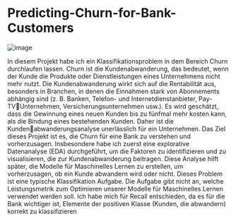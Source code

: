 # Predicting-Churn-for-Bank-Customers


![image](https://user-images.githubusercontent.com/18030121/163380806-2c74c4ab-9f95-4483-bf77-06cf98d8422a.png)




In diesem Projekt habe ich ein Klassifikationsproblem in dem Bereich Churn 
durchlaufen lassen. Churn ist die Kundenabwanderung, das bedeutet, wenn
der Kunde die Produkte oder Dienstleistungen eines Unternehmens nicht
mehr nutzt. Die Kundenabwanderung wirkt sich auf die Rentabilität aus,
besonders in Branchen, in denen die Einnahmen stark von Abonnements
abhängig sind (z. B. Banken, Telefon- und Internetdienstanbieter, Pay-TVUnternehmen, Versicherungsunternehmen usw.). Es wird geschätzt, dass
die Gewinnung eines neuen Kunden bis zu fünfmal mehr kosten kann, als
die Bindung eines bestehenden Kunden. Daher ist die Kundenabwanderungsanalyse unerlässlich für ein Unternehmen. Das Ziel dieses 
Projekt ist es, die Churn für eine Bank zu verstehen und vorherzusagen.
Insbesondere habe ich zuerst eine explorative Datenanalyse (EDA)
durchgeführt, um die Faktoren zu identifizieren und zu visualisieren, die zur
Kundenabwanderung beitragen. Diese Analyse hilft später, die Modelle für 
Maschinelles Lernen zu erstellen, um vorherzusagen, ob ein Kunde 
abwandern wird oder nicht. Dieses Problem ist eine typische Klassifikation
Aufgabe. Die Aufgabe gibt nicht an, welche Leistungsmetrik zum Optimieren
unserer Modelle für Maschinelles Lernen verwendet werden soll. Ich habe 
mich für Recall entschieden, da es für die Bank wichtiger ist, Elemente der 
positiven Klasse (Kunden, die abwandern) korrekt zu klassifizieren
